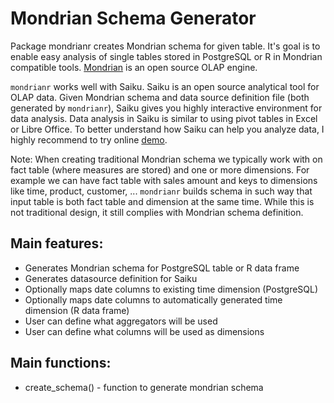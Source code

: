 Mondrian Schema Generator
=====
Package mondrianr creates Mondrian schema for given table. It's goal is to enable easy analysis of single tables stored in PostgreSQL or R in Mondrian compatible tools. [Mondrian](http://mondrian.pentaho.com/documentation/olap.php) is an open source OLAP engine.

`mondrianr` works well with Saiku. Saiku is an open source analytical tool for OLAP data. Given Mondrian schema and data source definition file (both generated by `mondrianr`), Saiku gives you highly interactive environment for data analysis. 
Data analysis in Saiku is similar to using pivot tables in Excel or Libre Office. To better understand how Saiku can help you analyze data, I highly recommend to try online [demo](http://demo.analytical-labs.com/).

Note: When creating traditional Mondrian schema we typically work with on fact table (where measures are stored) and one or more dimensions. For example we can have fact table with sales amount and keys to dimensions like time, product, customer, ... `mondrianr` builds schema in such way that input table is both fact table and dimension at the same time. While this is not traditional design, it still complies with Mondrian schema definition.

Main features:
------------------

 - Generates Mondrian schema for PostgreSQL table or R data frame
 - Generates datasource definition for Saiku
 - Optionally maps date columns to existing time dimension (PostgreSQL)
 - Optionally maps date columns to automatically generated time dimension (R data frame)
 - User can define what aggregators will be used
 - User can define what columns will be used as dimensions
 
Main functions:
-----------------
 - create_schema() - function to generate mondrian schema